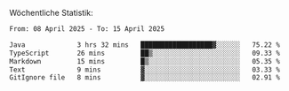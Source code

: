 
Wöchentliche Statistik:
<!--START_SECTION:waka-->

```txt
From: 08 April 2025 - To: 15 April 2025

Java             3 hrs 32 mins   ██████████████████▓░░░░░░   75.22 %
TypeScript       26 mins         ██▒░░░░░░░░░░░░░░░░░░░░░░   09.33 %
Markdown         15 mins         █▒░░░░░░░░░░░░░░░░░░░░░░░   05.35 %
Text             9 mins          ▓░░░░░░░░░░░░░░░░░░░░░░░░   03.33 %
GitIgnore file   8 mins          ▓░░░░░░░░░░░░░░░░░░░░░░░░   02.91 %
```

<!--END_SECTION:waka-->
